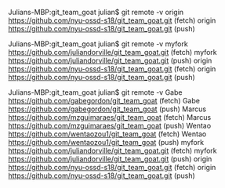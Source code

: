 Julians-MBP:git_team_goat julian$ git remote -v
origin	https://github.com/nyu-ossd-s18/git_team_goat.git (fetch)
origin	https://github.com/nyu-ossd-s18/git_team_goat.git (push)

Julians-MBP:git_team_goat julian$ git remote -v
myfork	https://github.com/juliandorville/git_team_goat.git (fetch)
myfork	https://github.com/juliandorville/git_team_goat.git (push)
origin	https://github.com/nyu-ossd-s18/git_team_goat.git (fetch)
origin	https://github.com/nyu-ossd-s18/git_team_goat.git (push)

Julians-MBP:git_team_goat julian$ git remote -v
Gabe	https://github.com/gabegordon/git_team_goat (fetch)
Gabe	https://github.com/gabegordon/git_team_goat (push)
Marcus	https://github.com/mzguimaraes/git_team_goat (fetch)
Marcus	https://github.com/mzguimaraes/git_team_goat (push)
Wentao	https://github.com/wentaozou1/git_team_goat (fetch)
Wentao	https://github.com/wentaozou1/git_team_goat (push)
myfork	https://github.com/juliandorville/git_team_goat.git (fetch)
myfork	https://github.com/juliandorville/git_team_goat.git (push)
origin	https://github.com/nyu-ossd-s18/git_team_goat.git (fetch)
origin	https://github.com/nyu-ossd-s18/git_team_goat.git (push)